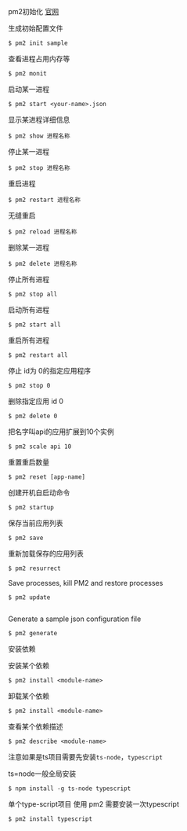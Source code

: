 pm2初始化   [官网](https://pm2.keymetrics.io/docs/advanced/pm2-module-system/)

生成初始配置文件
```
$ pm2 init sample
```
查看进程占用内存等
```
$ pm2 monit
```

启动某一进程
```
$ pm2 start <your-name>.json
```

显示某进程详细信息
```
$ pm2 show 进程名称
```

停止某一进程
```
$ pm2 stop 进程名称
```

重启进程
```
$ pm2 restart 进程名称
```

无缝重启
```
$ pm2 reload 进程名称
```

删除某一进程
```
$ pm2 delete 进程名称
```

停止所有进程
```
$ pm2 stop all
```

启动所有进程
```
$ pm2 start all
```

重启所有进程
```
$ pm2 restart all
```

停止 id为 0的指定应用程序
```
$ pm2 stop 0      
```             

删除指定应用 id 0
```
$ pm2 delete 0
```        
          
 把名字叫api的应用扩展到10个实例
```
$ pm2 scale api 10
```    

重置重启数量
```
$ pm2 reset [app-name]
```         

创建开机自启动命令
```
$ pm2 startup
```   
                
保存当前应用列表
```
$ pm2 save
```                     

重新加载保存的应用列表
```
$ pm2 resurrect
```                 

Save processes, kill PM2 and restore processes
```
$ pm2 update   
 
```
 Generate a sample json configuration file
```                 
$ pm2 generate

```                

安装依赖

安装某个依赖
```
$ pm2 install <module-name>
```

卸载某个依赖
```
$ pm2 install <module-name>
```

查看某个依赖描述
```
$ pm2 describe <module-name>
```

注意如果是ts项目需要先安装`ts-node`，`typescript`

ts=node一般全局安装
```
$ npm install -g ts-node typescript
```

单个type-script项目 使用 pm2 需要安装一次typescript
```
$ pm2 install typescript
```
